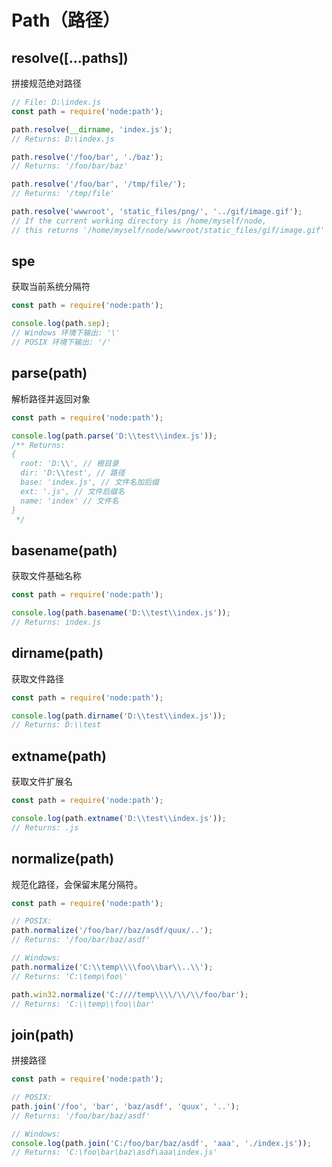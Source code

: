 # Path（路径）

## resolve([...paths])

拼接规范绝对路径

```javascript [D:\index.js]
// File: D:\index.js
const path = require('node:path');

path.resolve(__dirname, 'index.js');
// Returns: D:\index.js

path.resolve('/foo/bar', './baz');
// Returns: '/foo/bar/baz'

path.resolve('/foo/bar', '/tmp/file/');
// Returns: '/tmp/file'

path.resolve('wwwroot', 'static_files/png/', '../gif/image.gif');
// If the current working directory is /home/myself/node,
// this returns '/home/myself/node/wwwroot/static_files/gif/image.gif'
```

## spe

获取当前系统分隔符

```javascript
const path = require('node:path');

console.log(path.sep);
// Windows 环境下输出: '\'
// POSIX 环境下输出: '/'
```

## parse(path)

解析路径并返回对象

```javascript
const path = require('node:path');

console.log(path.parse('D:\\test\\index.js'));
/** Returns:
{
  root: 'D:\\', // 根目录
  dir: 'D:\\test', // 路径
  base: 'index.js', // 文件名加后缀
  ext: '.js', // 文件后缀名
  name: 'index' // 文件名
}
 */
```

## basename(path)

获取文件基础名称

```javascript
const path = require('node:path');

console.log(path.basename('D:\\test\\index.js'));
// Returns: index.js
```

## dirname(path)

获取文件路径

```javascript
const path = require('node:path');

console.log(path.dirname('D:\\test\\index.js'));
// Returns: D:\\test
```

## extname(path)

获取文件扩展名

```javascript
const path = require('node:path');

console.log(path.extname('D:\\test\\index.js'));
// Returns: .js
```

## normalize(path)

规范化路径，会保留末尾分隔符。

```javascript
const path = require('node:path');

// POSIX:
path.normalize('/foo/bar//baz/asdf/quux/..');
// Returns: '/foo/bar/baz/asdf'

// Windows: 
path.normalize('C:\\temp\\\\foo\\bar\\..\\');
// Returns: 'C:\temp\foo\'

path.win32.normalize('C:////temp\\\\/\\/\\/foo/bar');
// Returns: 'C:\\temp\\foo\\bar'
```

## join(path)

拼接路径

```javascript
const path = require('node:path');

// POSIX:
path.join('/foo', 'bar', 'baz/asdf', 'quux', '..');
// Returns: '/foo/bar/baz/asdf'

// Windows:
console.log(path.join('C:/foo/bar/baz/asdf', 'aaa', './index.js'));
// Returns: 'C:\foo\bar\baz\asdf\aaa\index.js'
```
